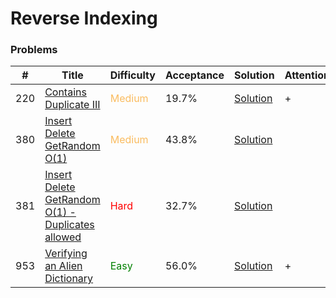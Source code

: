 Reverse Indexing
===

### Problems
| #   | Title    |   Difficulty | Acceptance |Solution  | Attention |
| --- | --- | --- | --- | --- | --- |
| 220 | [Contains Duplicate III](https://leetcode.com/problems/contains-duplicate-iii/) | <span style="color:#FABC60">Medium</span> | 19.7% |[Solution](../problems/220.md)| + |
| 380 | [Insert Delete GetRandom O(1)](https://leetcode.com/problems/insert-delete-getrandom-o1/) | <span style="color:#FABC60">Medium</span> | 43.8% |[Solution](../problems/380.md) ||
| 381 | [ Insert Delete GetRandom O(1) - Duplicates allowed](https://leetcode.com/problems/insert-delete-getrandom-o1-duplicates-allowed/) | <span style="color:red">Hard</span> | 32.7% |[Solution](problems/381.md) | |
| 953 | [Verifying an Alien Dictionary](https://leetcode.com/problems/verifying-an-alien-dictionary/) | <span style="color:green">Easy</span> | 56.0% |[Solution](../problems/953.md) | + |